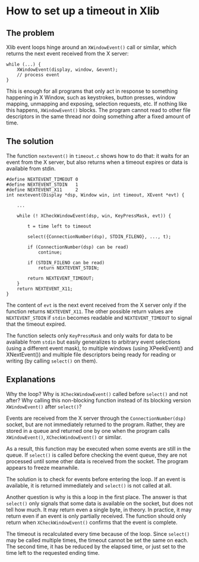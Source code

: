 How to set up a timeout in Xlib
===============================

The problem
-----------

Xlib event loops hinge around an ``XWindowEvent()`` call or similar, which
returns the next event received from the X server:

```
while (...) {
	XWindowEvent(display, window, &event);
	// process event
}
```

This is enough for all programs that only act in response to something
happening in X Window, such as keystrokes, button presses, window mapping,
unmapping and exposing, selection requests, etc. If nothing like this happens,
``XWindowEvent()`` blocks. The program cannot read to other file descriptors in
the same thread nor doing something after a fixed amount of time.

The solution
------------

The function ``nextevent()`` in ``timeout.c`` shows how to do that: it waits
for an event from the X server, but also returns when a timeout expires or data
is available from stdin.

```
#define NEXTEVENT_TIMEOUT 0
#define NEXTEVENT_STDIN   1
#define NEXTEVENT_X11     2
int nextevent(Display *dsp, Window win, int timeout, XEvent *evt) {

	...

	while (! XCheckWindowEvent(dsp, win, KeyPressMask, evt)) {

		t = time left to timeout

		select({ConnectionNumber(dsp), STDIN_FILENO}, ..., t);

		if (ConnectionNumber(dsp) can be read)
			continue;

		if (STDIN_FILENO can be read)
			return NEXTEVENT_STDIN;

		return NEXTEVENT_TIMEOUT;
	}
	return NEXTEVENT_X11;
}
```

The content of ``evt`` is the next event received from the X server only if the
function returns ``NEXTEVENT_X11``. The other possible return values are
``NEXTEVENT_STDIN`` if ``stdin`` becomes readable and ``NEXTEVENT_TIMEOUT`` to
signal that the timeout expired.

The function selects only ``KeyPressMask`` and only waits for data to be
available from ``stdin`` but easily generalizes to arbitrary event selections
(using a different event mask), to multiple windows (using XPeekEvent() and
XNextEvent()) and multiple file descriptors being ready for reading or writing
(by calling ``select()`` on them).

Explanations
------------

Why the loop? Why is ``XCheckWindowEvent()`` called before ``select()`` and not
after? Why calling this non-blocking function instead of its blocking version
``XWindowEvent()`` after ``select()``?

Events are received from the X server through the ``ConnectionNumber(dsp)``
socket, but are not immediately returned to the program. Rather, they are
stored in a queue and returned one by one when the program calls
``XWindowEvent()``, ``XCheckWindowEvent()`` or similar.

As a result, this function may be executed when some events are still in the
queue. If ``select()`` is called before checking the event queue, they are not
processed until some other data is received from the socket. The program
appears to freeze meanwhile.

The solution is to check for events before entering the loop. If an event is
available, it is returned immediately and ``select()`` is not called at all.

Another question is why is this a loop in the first place. The answer is that
``select()`` only signals that some data is available on the socket, but does
not tell how much. It may return even a single byte, in theory. In practice, it
may return even if an event is only partially received. The function should
only return when ``XCheckWindowEvent()`` confirms that the event is complete.

The timeout is recalculated every time because of the loop. Since ``select()``
may be called multiple times, the timeout cannot be set the same on each. The
second time, it has be reduced by the elapsed time, or just set to the time
left to the requested ending time.
